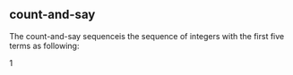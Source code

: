 ## count-and-say 

The count-and-say sequenceis the sequence of integers with the first five terms as following:

1
